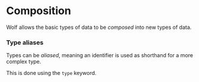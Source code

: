 # Composition

Wolf allows the basic types of data to be *composed* into new types of data.

### Type aliases

Types can be *aliased*, meaning an identifier is used as shorthand for a more
complex type.

This is done using the `type` keyword.